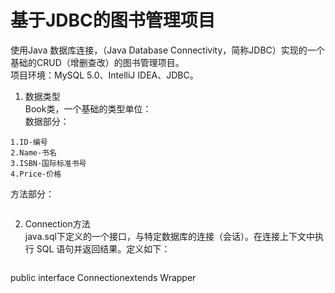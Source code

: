 #  基于JDBC的图书管理项目  
使用Java 数据库连接，（Java Database Connectivity，简称JDBC）实现的一个基础的CRUD（增删查改）的图书管理项目。  
项目环境：MySQL 5.0、IntelliJ IDEA、JDBC。
1. 数据类型  
Book类，一个基础的类型单位：  
数据部分：
  ```  
1.ID-编号  
2.Name-书名  
3.ISBN-国际标准书号  
4.Price-价格  
  ``` 
方法部分：  
  ```

  ```
2. Connection方法  
java.sql下定义的一个接口，与特定数据库的连接（会话）。在连接上下文中执行 SQL 语句并返回结果。定义如下：  
   ```java
public interface Connectionextends Wrapper
   ```    